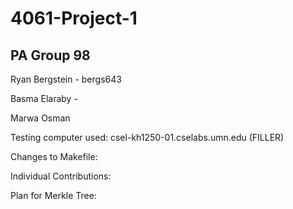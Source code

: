 # 4061-Project-1

## PA Group 98

Ryan Bergstein - bergs643

Basma Elaraby - 

Marwa Osman

Testing computer used: csel-kh1250-01.cselabs.umn.edu (FILLER)

Changes to Makefile: 

Individual Contributions: 

Plan for Merkle Tree: 
